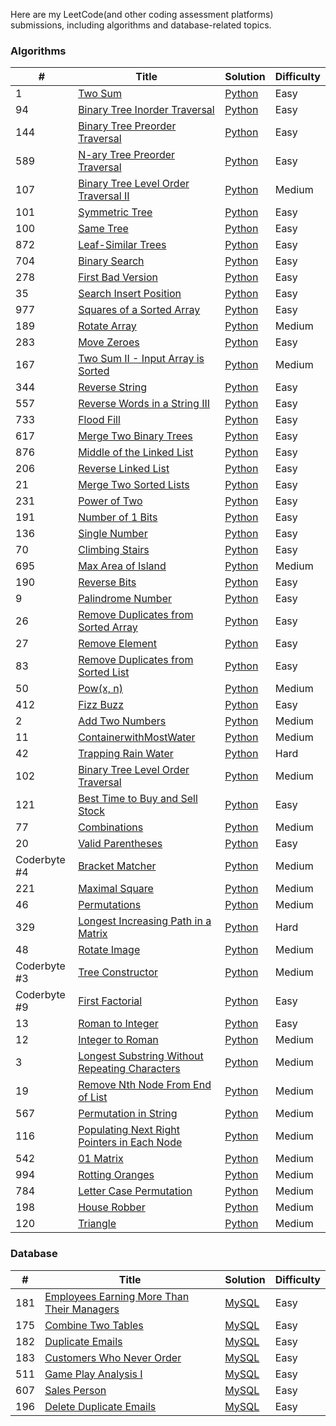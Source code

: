 Here are my LeetCode(and other coding assessment platforms) submissions, including algorithms and database-related topics.

### Algorithms

|#|Title|Solution|Difficulty|
|---|---|---|---|
|1|[Two Sum](https://leetcode.com/problems/two-sum/)|[Python](Algorithms/1_TwoSum.py)|Easy|
|94|[Binary Tree Inorder Traversal](https://leetcode.com/problems/binary-tree-inorder-traversal/)|[Python](Algorithms/94_BinaryTreeInorderTraversal.py)|Easy|
|144|[Binary Tree Preorder Traversal](https://leetcode.com/problems/binary-tree-preorder-traversal/)|[Python](Algorithms/144_BinaryTreePreorderTraversal.py)|Easy|
|589|[N-ary Tree Preorder Traversal](https://leetcode.com/problems/n-ary-tree-preorder-traversal/)|[Python](Algorithms/589_N-aryTreePreorderTraversal.py)|Easy|
|107|[Binary Tree Level Order Traversal II](https://leetcode.com/problems/binary-tree-level-order-traversal-ii/)|[Python](Algorithms/107_BinaryTreeLevelOrderTraversalII.py)|Medium|
|101|[Symmetric Tree](https://leetcode.com/problems/symmetric-tree/)|[Python](Algorithms/101_SymmetricTree.py)|Easy|
|100|[Same Tree](https://leetcode.com/problems/same-tree/)|[Python](Algorithms/100_SameTree.py)|Easy|
|872|[Leaf-Similar Trees](https://leetcode.com/problems/leaf-similar-trees/)|[Python](Algorithms/872_Leaf-SimilarTrees.py)|Easy|
|704|[Binary Search](https://leetcode.com/problems/binary-search/)|[Python](Algorithms/204_BinarySearch.py)|Easy|
|278|[First Bad Version](https://leetcode.com/problems/first-bad-version/)|[Python](Algorithms/278_FirstBadVersion.py)|Easy|
|35|[Search Insert Position](https://leetcode.com/problems/search-insert-position/)|[Python](Algorithms/35_SearchInsertPosition.py)|Easy|
|977|[Squares of a Sorted Array](https://leetcode.com/problems/squares-of-a-sorted-array/)|[Python](Algorithms/977_SquaresofaSortedArray.py)|Easy|
|189|[Rotate Array](https://leetcode.com/problems/rotate-array/)|[Python](Algorithms/189_RotateArray.py)|Medium|
|283|[Move Zeroes](https://leetcode.com/problems/move-zeroes/)|[Python](Algorithms/283_MoveZeroes.py)|Easy|
|167|[Two Sum II - Input Array is Sorted](https://leetcode.com/problems/two-sum-ii-input-array-is-sorted/)|[Python](Algorithms/167_TwoSumII-InputArrayisSorted.py)|Medium|
|344|[Reverse String](https://leetcode.com/problems/reverse-string/)|[Python](Algorithms/344_ReverseString.py)|Easy|
|557|[Reverse Words in a String III](https://leetcode.com/problems/reverse-words-in-a-string-iii/)|[Python](Algorithms/557_ReverseWordsinaStringIII.py)|Easy|
|733|[Flood Fill](https://leetcode.com/problems/flood-fill/)|[Python](Algorithms/733_FloodFill.py)|Easy|
|617|[Merge Two Binary Trees](https://leetcode.com/problems/merge-two-binary-trees/)|[Python](Algorithms/617_MergeTwoBinaryTrees.py)|Easy|
|876|[Middle of the Linked List](https://leetcode.com/problems/middle-of-the-linked-list/)|[Python](Algorithms/876_MiddleoftheLinkedList.py)|Easy|
|206|[Reverse Linked List](https://leetcode.com/problems/reverse-linked-list/)|[Python](Algorithms/206_ReverseLinkedList.py)|Easy|
|21|[Merge Two Sorted Lists](https://leetcode.com/problems/merge-two-sorted-lists/)|[Python](Algorithms/21_MergeTwoSortedLists.py)|Easy|
|231|[Power of Two](https://leetcode.com/problems/power-of-two/)|[Python](Algorithms/231_PowerofTwo.py)|Easy|
|191|[Number of 1 Bits](https://leetcode.com/problems/number-of-1-bits/)|[Python](Algorithms/191_Numberof1Bits.py)|Easy|
|136|[Single Number](https://leetcode.com/problems/single-number/)|[Python](Algorithms/136_SingleNumber.py)|Easy|
|70|[Climbing Stairs](https://leetcode.com/problems/climbing-stairs/)|[Python](Algorithms/70_ClimbingStairs.py)|Easy|
|695|[Max Area of Island](https://leetcode.com/problems/max-area-of-island/)|[Python](Algorithms/695_MaxAreaofIsland.py)|Medium|
|190|[Reverse Bits](https://leetcode.com/problems/reverse-bits/)|[Python](Algorithms/190_ReverseBits.py)|Easy|
|9|[Palindrome Number](https://leetcode.com/problems/palindrome-number/)|[Python](Algorithms/9_PalindromeNumber.py)|Easy|
|26|[Remove Duplicates from Sorted Array](https://leetcode.com/problems/remove-duplicates-from-sorted-array/)|[Python](Algorithms/26_RemoveDuplicatesfromSortedArray.py)|Easy
|27|[Remove Element](https://leetcode.com/problems/remove-element/)|[Python](Algorithms/27_RemoveElement.py)|Easy|
|83|[Remove Duplicates from Sorted List](https://leetcode.com/problems/remove-duplicates-from-sorted-list/)|[Python](Algorithms/83_RemoveDuplicatesfromSortedList.py)|Easy|
|50|[Pow(x, n)](https://leetcode.com/problems/powx-n/)|[Python](Algorithms/50_Pow.py)|Medium|
|412|[Fizz Buzz](https://leetcode.com/problems/fizz-buzz/)|[Python](Algorithms/412_FizzBuzz.py)|Easy|
|2|[Add Two Numbers](https://leetcode.com/problems/add-two-numbers/)|[Python](Algorithms/2_AddTwoNumbers.py)|Medium|
|11|[ContainerwithMostWater](https://leetcode.com/problems/container-with-most-water/)|[Python](Algorithms/11_ContainerwithMostWater.py)|Medium|
|42|[Trapping Rain Water](https://leetcode.com/problems/trapping-rain-water/)|[Python](Algorithms/42_TrappingRainWater.py)|Hard|
|102|[Binary Tree Level Order Traversal](https://leetcode.com/problems/binary-tree-level-order-traversal/)|[Python](Algorithms/102_BinaryTreeLevelOrderTraversal.py)|Medium||
|121|[Best Time to Buy and Sell Stock](https://leetcode.com/problems/best-time-to-buy-and-sell-stock/)|[Python](Algorithms/121_BestTimetoBuyandSellStock.py)|Easy|
|77|[Combinations](https://leetcode.com/problems/combinations/)|[Python](Algorithms/77_Combinations.py)|Medium|
|20|[Valid Parentheses](https://leetcode.com/problems/valid-parentheses/)|[Python](Algorithms/20_ValidParentheses.py)|Easy|
|Coderbyte #4|[Bracket Matcher](https://coderbyte.com/information/Bracket%20Matcher)|[Python](Algorithms/Coderbyte_4_BracketMatcher.py)|Medium|
|221|[Maximal Square](https://leetcode.com/problems/maximal-square/)|[Python](Algorithms/221_MaximalSquare.py)|Medium|
|46|[Permutations](https://leetcode.com/problems/permutations/)|[Python](Algorithms/46_Permutations.py)|Medium|
|329|[Longest Increasing Path in a Matrix](https://leetcode.com/problems/longest-increasing-path-in-a-matrix/)|[Python](Algorithms/329_LongestIncreasingPathinaMatrix.py)|Hard|
|48|[Rotate Image](https://leetcode.com/problems/rotate-image/)|[Python](Algorithms/48_RotateImage.py)|Medium|
|Coderbyte #3|[Tree Constructor](https://coderbyte.com/information/Tree%20Constructor)|[Python](Algorithms/Coderbyte_3_TreeConstructor.py)|Medium|
|Coderbyte #9|[First Factorial](https://coderbyte.com/information/First%20Factorial)|[Python](Algorithms/Coderbyte_9_FirstFactorial.py)|Easy|
|13|[Roman to Integer](https://leetcode.com/problems/roman-to-integer/)|[Python](Algorithms/13_RomantoInteger.py)|Easy|
|12|[Integer to Roman](https://leetcode.com/problems/integer-to-roman/)|[Python](Algorithms/12_IntegertoRoman.py)|Medium|
|3|[Longest Substring Without Repeating Characters](https://leetcode.com/problems/longest-substring-without-repeating-characters/)|[Python](Algorithms/3_LongestSubstringWithoutRepeatingCharacters.py)|Medium|
|19|[Remove Nth Node From End of List](https://leetcode.com/problems/remove-nth-node-from-end-of-list/)|[Python](Algorithms/19_RemoveNthNodeFromEndofList.py)|Medium|
|567|[Permutation in String](https://leetcode.com/problems/permutation-in-string/)|[Python](Algorithms/567_PermutationinString.py)|Medium|
|116|[Populating Next Right Pointers in Each Node](https://leetcode.com/problems/populating-next-right-pointers-in-each-node/)|[Python](Algorithms/116_PopulatingNextRightPointersinEachNode.py)|Medium|
|542|[01 Matrix](https://leetcode.com/problems/01-matrix/)|[Python](Algorithms/542_01Matrix.py)|Medium|
|994|[Rotting Oranges](https://leetcode.com/problems/rotting-oranges/)|[Python](Algorithms/994_RottingOranges.py)|Medium|
|784|[Letter Case Permutation](https://leetcode.com/problems/letter-case-permutation/)|[Python](Algorithms/784_LetterCasePermutation.py)|Medium|
|198|[House Robber](https://leetcode.com/problems/house-robber/)|[Python](Algorithms/198_HouseRobber.py)|Medium|
|120|[Triangle](https://leetcode.com/problems/triangle/)|[Python](Algorithms/120_Triangle.py)|Medium|


### Database
|#|Title|Solution|Difficulty|
|---|---|---|---|
|181|[Employees Earning More Than Their Managers](https://leetcode.com/problems/employees-earning-more-than-their-managers/)|[MySQL](Database/181_EmployeesEarningMoreThanTheirManagers.sql)|Easy|
|175|[Combine Two Tables](https://leetcode.com/problems/combine-two-tables/)|[MySQL](Database/175_CombineTwoTables.sql)|Easy|
|182|[Duplicate Emails](https://leetcode.com/problems/duplicate-emails/)|[MySQL](Database/182_DuplicateEmails.sql)|Easy|
|183|[Customers Who Never Order](https://leetcode.com/problems/customers-who-never-order/)|[MySQL](Database/183_CustomersWhoNeverOrder.sql)|Easy|
|511|[Game Play Analysis I](https://leetcode.com/problems/game-play-analysis-i/)|[MySQL](Database/511_GamePlayAnalysisI.sql)|Easy|
|607|[Sales Person](https://leetcode.com/problems/sales-person/)|[MySQL](Database/607_SalesPerson.sql)|Easy|
|196|[Delete Duplicate Emails](https://leetcode.com/problems/delete-duplicate-emails/)|[MySQL](Database/196_DeleteDuplicateEmails.sql)|Easy|

